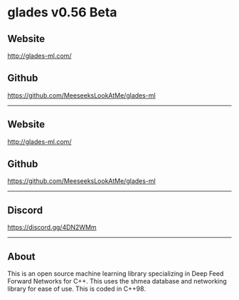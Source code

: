 # glades v0.56 Beta

## Website
http://glades-ml.com/

## Github

https://github.com/MeeseeksLookAtMe/glades-ml

---

## Website
http://glades-ml.com/

## Github

https://github.com/MeeseeksLookAtMe/glades-ml

---

## Discord

https://discord.gg/4DN2WMm

---

## About

This is an open source machine learning library specializing in Deep Feed Forward Networks for C++. This uses the shmea database and networking library for ease of use.
This is coded in C++98.
